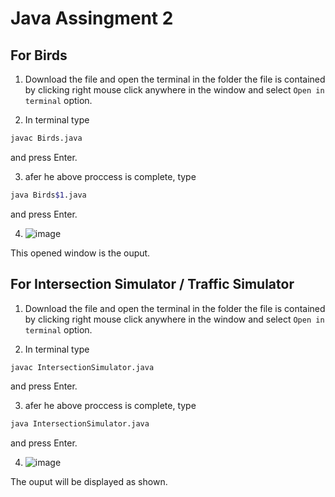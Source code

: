 # Java Assingment 2

## For Birds

1. Download the file and open the terminal in the folder the file is contained by clicking right mouse click anywhere in the window and select ```Open in terminal``` option.

2. In terminal type 
```bash
javac Birds.java
```
and press Enter.

3. afer he above proccess is complete, type
```bash
java Birds$1.java
```
and press Enter.

4. ![image](https://github.com/jashandeepkaur123/assignment-2/assets/141368268/a0e24351-80ce-4a3c-85b9-2a5411b0c5f0)

This opened window is the ouput.

## For Intersection Simulator / Traffic Simulator

1. Download the file and open the terminal in the folder the file is contained by clicking right mouse click anywhere in the window and select ```Open in terminal``` option.

2. In terminal type 
```bash
javac IntersectionSimulator.java
```
and press Enter.

3. afer he above proccess is complete, type
```bash
java IntersectionSimulator.java
```
and press Enter.

4. ![image](https://github.com/jashandeepkaur123/assignment-2/assets/141368268/4a428c89-2edc-4f36-a027-119e88615463)

The ouput will be displayed as shown.
